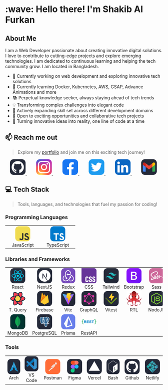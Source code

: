 <h1 align="left">:wave: Hello there! I'm Shakib Al Furkan</h1>

<!-- there will be a banner  -->

## About Me

I am a Web Developer passionate about creating innovative digital solutions. I
love to contribute to cutting-edge projects and explore emerging technologies. I
am dedicated to continuous learning and helping the tech community grow. I am
located in Bangladesh.

- 👋 Currently working on web development and exploring innovative tech
  solutions
- 🌱 Currently learning Docker, Kubernetes, AWS, GSAP, Advance Animations and
  more
- 📚 Perpetual knowledge seeker, always staying ahead of tech trends
- 💡 Transforming complex challenges into elegant code
- 🚀 Actively expanding skill set across different development domains
- 🤝 Open to exciting opportunities and collaborative tech projects
- 🌟 Turning innovative ideas into reality, one line of code at a time

## 📫 Reach me out

 <!-- icons from :
 https://github.com/tandpfun/skill-icons?tab=readme-ov-file#icons-list
  -->

> Explore my [portfolio](demo) and join me on this exciting tech journey!

<p align="left">
  <a href="https://github.com/shakibalfurkan" target="_blank" style="margin: 0 15px;">
    <img height="50" src="./images/icons/social/github.svg" alt="GitHub" />
  </a>
  <a href="https://www.instagram.com/shakibalfurkan" target="_blank" style="margin: 0 15px;">
    <img height="50" src="./images/icons/social/instagram.svg" alt="Instagram"/>
  </a>
  <a href="https://www.facebook.com/shakibalfurkan" target="_blank" style="margin: 0 15px;">
    <img height="50" src="./images/icons/social/facebook.svg" alt="Facebook"/>
  </a>
  <a href="https://www.twitter.com/shakibalfurkan" target="_blank" style="margin: 0 15px;">
    <img height="50" src="./images/icons/social/twitter.svg" alt="Twitter" />
  </a>
  <a href="https://www.linkedin.com/shakibalfurkan" target="_blank" style="margin: 0 15px;">
    <img height="50" src="./images/icons/social/linkedIn.svg" alt="LinkedIn" />
  </a>
  <a href="mailto:shakibalfurkan@gmail.com" target="_blank" style="margin: 0 15px;">
    <img height="50" src="./images/icons/social/gmail.svg" alt="Gmail"/>
  </a>
</p>

## 💻 Tech Stack

> Tools, languages, and technologies that fuel my passion for coding!

### Programming Languages

<table>
  <tr>
    <td align="center" width="98">
        <img src="./images/icons/skill/JavaScript.svg" width="48" height="48" alt="JavaScript" />
      <br>JavaScript
    </td>
    <td align="center" width="98">
        <img src="./images/icons/skill/TypeScript.svg" width="48" height="48" alt="TypeScript" />
      <br>TypeScript
    </td>
  </tr>
</table>

### Libraries and Frameworks

<table>
  <tr>
    <td align="center" width="98">
        <img src="./images/icons/skill/React.svg" width="48" height="48" alt="React" />
      <br>React
    </td>
    <td align="center" width="98">
        <img src="./images/icons/skill/NextJS.svg" width="48" height="48" alt="NextJS" />
      <br>NextJS
    </td>
    <td align="center" width="98">
        <img src="./images/icons/skill/Redux.svg" width="48" height="48" alt="Redux" />
      <br>Redux
    </td>
    <td align="center" width="98">
        <img src="./images/icons/skill/CSS.svg" width="48" height="48" alt="CSS" />
      <br>CSS
    </td>
    <td align="center" width="98">
        <img src="./images/icons/skill/TailwindCSS.svg" width="48" height="48" alt="TailwindCSS" />
      <br>Tailwind
    </td>
    <td align="center" width="98">
        <img src="./images/icons/skill/Bootstrap.svg" width="48" height="48" alt="Bootstrap" />
      <br>Bootstrap
    </td>
    <td align="center" width="98">
        <img src="./images/icons/skill/Sass.svg" width="48" height="48" alt="Sass" />
      <br>Sass
    </td>
    <td align="center" width="98">
        <img src="./images/icons/skill/HTML.svg" width="48" height="48" alt="HTML" />
      <br>HTML
    </td>
  </tr>

  <tr>
    <td align="center" width="98">
        <img src="./images/icons/skill/tanstack-query.svg" width="48" height="48" alt="tanstack-query" />
      <br>T. Query
    </td>
    <td align="center" width="98">
        <img src="./images/icons/skill/Firebase.svg" width="48" height="48" alt="Firebase" />
      <br>Firebase
    </td>
    <td align="center" width="98">
        <img src="./images/icons/skill/Vite.svg" width="48" height="48" alt="Vite" />
      <br>Vite
    </td>
    <td align="center" width="98">
        <img src="./images/icons/skill/GraphQL.svg" width="48" height="48" alt="GraphQL" />
      <br>GraphQL
    </td>
    <td align="center" width="98">
        <img src="./images/icons/skill/Vitest.svg" width="48" height="48" alt="Vitest" />
      <br>Vitest
    </td>
    <td align="center" width="98">
        <img src="./images/icons/skill/react-testing-library.svg" width="48" height="48" alt="react-testing-library" />
      <br>RTL
    </td>
    <td align="center" width="98">
        <img src="./images/icons/skill/NodeJS.svg" width="48" height="48" alt="NodeJS" />
      <br>NodeJS
    </td>
    <td align="center" width="98">
        <img src="./images/icons/skill/ExpressJS.svg" width="48" height="48" alt="ExpressJS" />
      <br>ExpressJS
    </td>
  </tr>

  <tr>    
    <td align="center" width="98">
        <img src="./images/icons/skill/MongoDB.svg" width="48" height="48" alt="MongoDB" />
      <br>MongoDB
    </td>
    <td align="center" width="98">
        <img src="./images/icons/skill/PostgreSQL.svg" width="48" height="48" alt="PostgreSQL" />
      <br>PostgreSQL
    </td>
    <td align="center" width="98">
        <img src="./images/icons/skill/Prisma.svg" width="48" height="48" alt="Prisma" />
      <br>Prisma
    </td>
    <td align="center" width="98">
        <img src="./images/icons/skill/restapi.svg" width="48" height="48" alt="restapi" />
      <br>RestAPI
    </td>
  </tr>
</table>

### Tools

<table>
  <tr>
   <td align="center" width="98">
        <img src="./images/icons/skill/Arch.svg" width="48" height="48" alt="Arch" />
      <br>Arch
    </td>
   <td align="center" width="98">
        <img src="./images/icons/skill/VSCode.svg" width="48" height="48" alt="VSCode" />
      <br>VS Code
    </td>
   <td align="center" width="98">
        <img src="./images/icons/skill/Postman.svg" width="48" height="48" alt="Postman" />
      <br>Postman
    </td>
   <td align="center" width="98">
        <img src="./images/icons/skill/Figma.svg" width="48" height="48" alt="Figma" />
      <br>Figma
    </td>
   <td align="center" width="98">
        <img src="./images/icons/skill/Vercel.svg" width="48" height="48" alt="Vercel" />
      <br>Vercel
    </td>
   <td align="center" width="98">
        <img src="./images/icons/skill/Bash.svg" width="48" height="48" alt="Bash" />
      <br>Bash
    </td>
   <td align="center" width="98">
        <img src="./images/icons/skill/github.svg" width="48" height="48" alt="github" />
      <br>Github
    </td>
   <td align="center" width="98">
        <img src="./images/icons/skill/Netlify.svg" width="48" height="48" alt="Netlify" />
      <br>Netlify
    </td>
  </tr>
</table>
